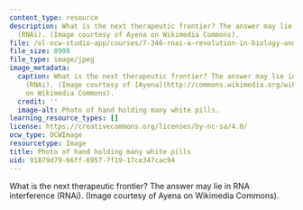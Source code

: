 ```yaml
---
content_type: resource
description: What is the next therapeutic frontier? The answer may lie in RNA interference
  (RNAi). (Image courtesy of Ayena on Wikimedia Commons).
file: /ol-ocw-studio-app/courses/7-346-rnai-a-revolution-in-biology-and-therapeutics-spring-2010/91879d7966ff69577f1917ce347cac94_7-346s10-th.jpg
file_size: 8998
file_type: image/jpeg
image_metadata:
  caption: What is the next therapeutic frontier? The answer may lie in RNA interference
    (RNAi). (Image courtesy of [Ayena](http://commons.wikimedia.org/wiki/File:Pills.JPG)
    on Wikimedia Commons).
  credit: ''
  image-alt: Photo of hand holding many white pills.
learning_resource_types: []
license: https://creativecommons.org/licenses/by-nc-sa/4.0/
ocw_type: OCWImage
resourcetype: Image
title: Photo of hand holding many white pills
uid: 91879d79-66ff-6957-7f19-17ce347cac94
---
```

What is the next therapeutic frontier? The answer may lie in RNA interference (RNAi). (Image courtesy of Ayena on Wikimedia Commons).